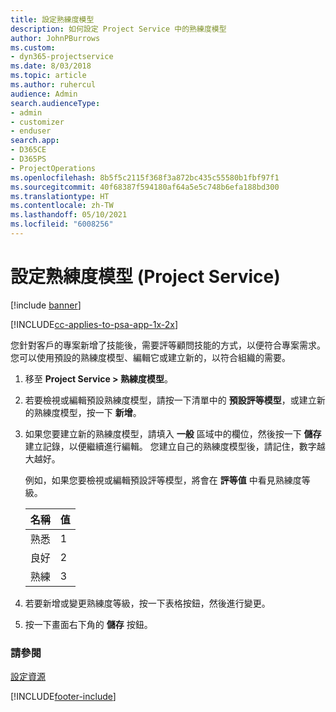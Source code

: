```yaml
---
title: 設定熟練度模型
description: 如何設定 Project Service 中的熟練度模型
author: JohnPBurrows
ms.custom:
- dyn365-projectservice
ms.date: 8/03/2018
ms.topic: article
ms.author: ruhercul
audience: Admin
search.audienceType:
- admin
- customizer
- enduser
search.app:
- D365CE
- D365PS
- ProjectOperations
ms.openlocfilehash: 8b5f5c2115f368f3a872bc435c55580b1fbf97f1
ms.sourcegitcommit: 40f68387f594180af64a5e5c748b6efa188bd300
ms.translationtype: HT
ms.contentlocale: zh-TW
ms.lasthandoff: 05/10/2021
ms.locfileid: "6008256"
---
```

# <a name="set-up-proficiency-models-project-service"></a>設定熟練度模型 (Project Service)

[!include [banner](../includes/psa-now-project-operations.md)]

[!INCLUDE[cc-applies-to-psa-app-1x-2x](../includes/cc-applies-to-psa-app-1x-2x.md)]

您針對客戶的專案新增了技能後，需要評等顧問技能的方式，以便符合專案需求。 您可以使用預設的熟練度模型、編輯它或建立新的，以符合組織的需要。  
  
1.  移至 **Project Service > 熟練度模型**。  
  
2.  若要檢視或編輯預設熟練度模型，請按一下清單中的 **預設評等模型**，或建立新的熟練度模型，按一下 **新增**。  
  
3.  如果您要建立新的熟練度模型，請填入 **一般** 區域中的欄位，然後按一下 **儲存** 建立記錄，以便繼續進行編輯。 您建立自己的熟練度模型後，請記住，數字越大越好。  
  
     例如，如果您要檢視或編輯預設評等模型，將會在 **評等值** 中看見熟練度等級。  
  
    |名稱|值|  
    |----------|-----------|  
    |熟悉|1|  
    |良好|2|  
    |熟練|3|  
  
4.  若要新增或變更熟練度等級，按一下表格按鈕，然後進行變更。  
  
5.  按一下畫面右下角的 **儲存** 按鈕。  
  
### <a name="see-also"></a>請參閱  
 [設定資源](../psa/set-up-resources.md)


[!INCLUDE[footer-include](../includes/footer-banner.md)]